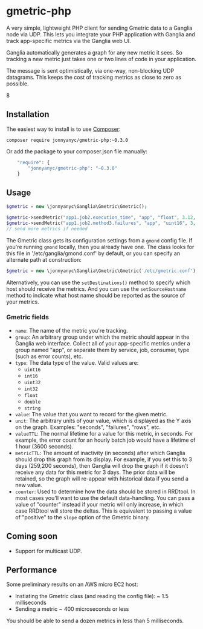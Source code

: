 gmetric-php
===========

A very simple, lightweight PHP client for sending Gmetric data to a Ganglia node via UDP. This lets you integrate your PHP application with Ganglia and track app-specific metrics via the Ganglia web UI.

Ganglia automatically generates a graph for any new metric it sees. So tracking a new metric just takes one or two lines
of code in your application.

The message is sent optimistically, via one-way, non-blocking UDP datagrams. This keeps the cost of tracking metrics as close to zero as possible.


8
## Installation

The easiest way to install is to use [Composer](http://getcomposer.org):

```
composer require jonnyanyc/gmetric-php:~0.3.0
```

Or add the package to your composer.json file manually:

```javascript
    "require": {
    	"jonnyanyc/gmetric-php": "~0.3.0"
    }
```


## Usage

```php
$gmetric = new \jonnyanyc\Ganglia\Gmetric\Gmetric();

$gmetric->sendMetric("app1.job2.execution_time", "app", "float", 3.12, "hours");
$gmetric->sendMetric("app1.job2.method3.failures", "app", "uint16", 3, "failures");
// send more metrics if needed
```

The Gmetric class gets its configuration settings from a `gmond` config file. If you're running `gmond` locally, then you 
already have one. The class looks for this file in '/etc/ganglia/gmond.conf' by default, or you can specify an alternate path at 
construction:

```php
$gmetric = new \jonnyanyc\Ganglia\Gmetric\Gmetric('/etc/gmetric.conf');
```

Alternatively, you can use the `setDestinations()` method to specify which host should receive the metrics. And you can use the 
`setSourceHostname` method to indicate what host name should be reported as the source of your metrics.


### Gmetric fields

* `name`: The name of the metric you're tracking.
* `group`: An arbitrary group under which the metric should appear in the Ganglia web interface. Collect all of your app-specific metrics under a group named "app", or separate them by service, job, consumer, type (such as error counts), etc.
* `type`: The data type of the value. Valid values are:
  * `uint16`
  * `int16`
  * `uint32`
  * `int32`
  * `float`
  * `double`
  * `string`
* `value`: The value that you want to record for the given metric.
* `unit`: The arbitrary units of your value, which is displayed as the Y axis on the graph. Examples: "seconds", "failures", "rows", etc.
* `valueTTL`: The normal lifetime for a value for this metric, in seconds. For example, the error count for an hourly batch job would have a lifetime of 1 hour (3600 seconds).
* `metricTTL`: The amount of inactivity (in seconds) after which Ganglia should drop this graph from its display. For example, if you set this to 3 days (259,200 seconds), then Ganglia will drop the graph if it doesn't receive any data for this metric for 3 days. The prior data will be retained, so the graph will re-appear with historical data if you send a new value.
* `counter`: Used to determine how the data should be stored in RRDtool. In most cases you'll want to use the default data-handling. You can pass a value of "counter" instead if your metric will only increase, in which case RRDtool will store the deltas. This is equivalent to passing a value of "positive" to the `slope` option of the Gmetric binary.



## Coming soon

* Support for multicast UDP.

## Performance

Some preliminary results on an AWS micro EC2 host:
* Instiating the Gmetric class (and reading the config file): ~ 1.5 milliseconds
* Sending a metric ~ 400 microseconds or less
    
You should be able to send a dozen metrics in less than 5 milliseconds.